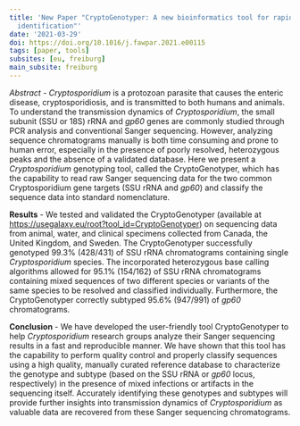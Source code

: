 ```yaml
---
title: 'New Paper "CryptoGenotyper: A new bioinformatics tool for rapid Cryptosporidium
  identification"'
date: '2021-03-29'
doi: https://doi.org/10.1016/j.fawpar.2021.e00115
tags: [paper, tools]
subsites: [eu, freiburg]
main_subsite: freiburg
---
```



_Abstract_ - *Cryptosporidium* is a protozoan parasite that causes the enteric disease, cryptosporidiosis, and is transmitted to both humans and animals. To understand the transmission dynamics of *Cryptosporidium*, the small subunit (SSU or 18S) rRNA and *gp60* genes are commonly studied through PCR analysis and conventional Sanger sequencing. However, analyzing sequence chromatograms manually is both time consuming and prone to human error, especially in the presence of poorly resolved, heterozygous peaks and the absence of a validated database. Here we present a *Cryptosporidium* genotyping tool, called the CryptoGenotyper, which has the capability to read raw Sanger sequencing data for the two common Cryptosporidium gene targets (SSU rRNA and *gp60*) and classify the sequence data into standard nomenclature.

__Results__ - We tested and validated the CryptoGenotyper (available at <https://usegalaxy.eu/root?tool_id=CryptoGenotyper>) on sequencing data from animal, water, and clinical specimens collected from Canada, the United Kingdom, and Sweden. The CryptoGenotyper successfully genotyped 99.3% (428/431) of SSU rRNA chromatograms containing single *Cryptosporidium* species. The incorporated heterozygous base calling algorithms allowed for 95.1% (154/162) of SSU rRNA chromatograms containing mixed sequences of two different species or variants of the same species to be resolved and classified individually. Furthermore, the CryptoGenotyper correctly subtyped 95.6% (947/991) of *gp60* chromatograms. 

__Conclusion__ - We have developed the user-friendly tool CryptoGenotyper to help *Cryptosporidium* research groups analyze their Sanger sequencing results in a fast and reproducible manner. We have shown that this tool has the capability to perform quality control and properly classify sequences using a high quality, manually curated reference database to characterize the genotype and subtype (based on the SSU rRNA or *gp60* locus, respectively)  in the presence of mixed infections or artifacts in the sequencing itself. Accurately identifying these genotypes and subtypes will provide further insights into transmission dynamics of *Cryptosporidium* as valuable data are recovered from these Sanger sequencing chromatograms.


